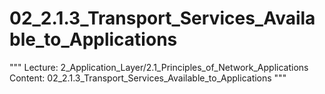 # 02_2.1.3_Transport_Services_Available_to_Applications

"""
Lecture: 2_Application_Layer/2.1_Principles_of_Network_Applications
Content: 02_2.1.3_Transport_Services_Available_to_Applications
"""

